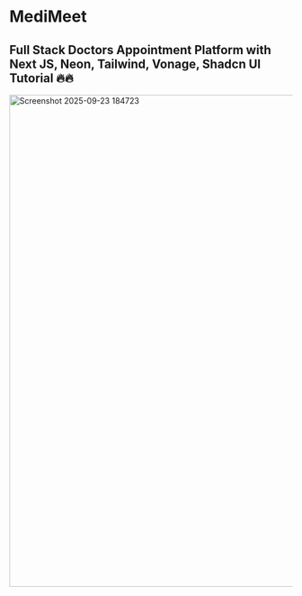 # MediMeet
## Full Stack Doctors Appointment Platform with Next JS, Neon, Tailwind, Vonage, Shadcn UI Tutorial 🔥🔥

<img width="1896" height="873" alt="Screenshot 2025-09-23 184723" src="https://github.com/user-attachments/assets/4fc01e71-27ea-4828-aa44-045173e3b6f4" />
